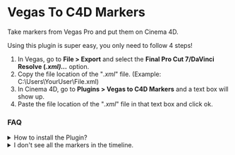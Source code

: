 # Vegas To C4D Markers
Take markers from Vegas Pro and put them on Cinema 4D.

Using this plugin is super easy, you only need to follow 4 steps!

  1. In Vegas, go to **File > Export** and select the **Final Pro Cut 7/DaVinci Resolve (*.xml)...*** option.
  2. Copy the file location of the "*.xml*" file. (Example: C:\Users\YourUser\File.xml)
  3. In Cinema 4D, go to **Plugins > Vegas to C4D Markers** and a text box will show up.
  4. Paste the file location of the "*.xml*" file in that text box and click ok.
  
### FAQ
<details><summary>How to install the Plugin?</summary>

> To download the plugin just go to the [Releases](https://github.com/AgenteDog/VegasToC4DMarkers/releases) tab and download the latest version. 
> Doing this will download a "*.zip*" file.
> To install this plugin you just have to go to your plugins folder and unzip the "*.zip*" file in there.

</details>

<details><summary>I don't see all the markers in the timeline.</summary>

> Make sure that the timeline's max amount of frames is the same (or more) as the last frame in Vegas Pro.
> If it is not and you alredy used the plugin don't worry, just increase it and all the marks will be there.

</details>
